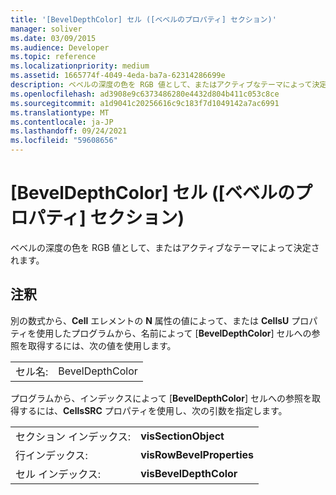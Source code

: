 ```yaml
---
title: '[BevelDepthColor] セル ([ベベルのプロパティ] セクション)'
manager: soliver
ms.date: 03/09/2015
ms.audience: Developer
ms.topic: reference
ms.localizationpriority: medium
ms.assetid: 1665774f-4049-4eda-ba7a-62314286699e
description: ベベルの深度の色を RGB 値として、またはアクティブなテーマによって決定されます。
ms.openlocfilehash: ad3908e9c6373486280e4432d804b411c053c8ce
ms.sourcegitcommit: a1d9041c20256616c9c183f7d1049142a7ac6991
ms.translationtype: MT
ms.contentlocale: ja-JP
ms.lasthandoff: 09/24/2021
ms.locfileid: "59608656"
---
```

# <a name="beveldepthcolor-cell-bevel-properties-section"></a>[BevelDepthColor] セル ([ベベルのプロパティ] セクション)

ベベルの深度の色を RGB 値として、またはアクティブなテーマによって決定されます。
  
## <a name="remarks"></a>注釈

別の数式から、**Cell** エレメントの **N** 属性の値によって、または **CellsU** プロパティを使用したプログラムから、名前によって [**BevelDepthColor**] セルへの参照を取得するには、次の値を使用します。 
  
|||
|:-----|:-----|
| セル名:  <br/> | BevelDepthColor  <br/> |
   
プログラムから、インデックスによって [**BevelDepthColor**] セルへの参照を取得するには、**CellsSRC** プロパティを使用し、次の引数を指定します。 
  
|||
|:-----|:-----|
| セクション インデックス:  <br/> |**visSectionObject** <br/> |
| 行インデックス:  <br/> |**visRowBevelProperties** <br/> |
| セル インデックス:  <br/> |**visBevelDepthColor** <br/> |
   

